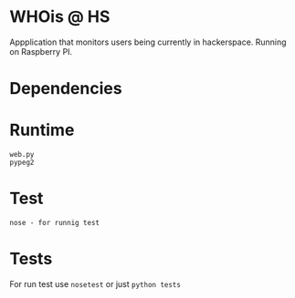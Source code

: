 WHOis @ HS
========

Appplication that monitors users being currently in hackerspace. Running on Raspberry PI.

Dependencies
=======

Runtime
======

```
web.py
pypeg2
```

Test
======

```
nose - for runnig test
```

Tests 
=======

For run test use ```nosetest``` or just ```python tests```

